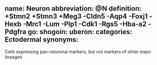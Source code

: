 name: Neuron
abbreviation: @N
definition: +Stmn2 +Stmn3 +Meg3 -Cldn5 -Aqp4 -Foxj1 -Hexb -Mrc1 -Lum -Plp1 -Cdk1 -Rgs5 -Hba-a2 -Pdgfra
go:
shogoin: 
uberon: 
categories: Ectodermal
synonyms:
---

Cells expressing pan-neuronal markers, but not markers of other major lineages

